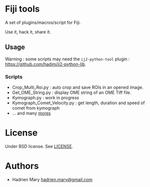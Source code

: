 # Fiji tools

A set of plugins/macros/script for Fiji.

Use it, hack it, share it.

## Usage

Warning : some scripts may need the `ij2-python-tool` plugin : https://github.com/hadim/ij2-python-lib.

### Scripts

- Crop_Multi_Roi.py : auto crop and save ROIs in an opened image.
- Get_OME_String.py : display OME string of an OME Tiff file.
- Kymograph.py : work in progress
- Kymograph_Comet_Velocity.py : get length, duration and speed of comet from kymograph
- ... and many [mores](./scripts)

# License

Under BSD license. See [LICENSE](LICENSE).

# Authors

- Hadrien Mary <hadrien.mary@gmail.com>

